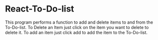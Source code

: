 # React-To-Do-list

This program performs a function to add and delete items to and from the To-Do-list.
To Delete an Item just click on the item you want to delete to delete it.
To add an item just click add to add the item to the To-Do-list.
